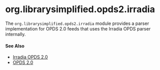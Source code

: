 org.librarysimplified.opds2.irradia
===

The `org.librarysimplified.opds2.irradia` module provides a parser implementation for OPDS 2.0 feeds
that uses the Irradia OPDS parser internally.

#### See Also

* [Irradia OPDS 2.0](https://github.com/irradia/one.irradia.opds2_0)
* [OPDS 2.0](https://drafts.opds.io/opds-2.0)
